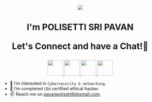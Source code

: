



<p align="center">
  <img src="https://capsule-render.vercel.app/api?type=waving&color=gradient&text=Hello!&height=100&section=header"/>
</p>

<h1 align="center">
I'm POLISETTI SRI PAVAN
  
Let's Connect and have a Chat!💬
</h1>

<p align="center">

<a href="https://www.linkedin.com/in/pavan-polisetti">
  <img height="50" src="https://user-images.githubusercontent.com/46517096/166973395-19676cd8-f8ec-4abf-83ff-da8243505b82.png"/>
</a>
<a href="https://medium.com/pavan-polisetti">
  <img height="50" src="https://user-images.githubusercontent.com/46517096/166973962-d05d145a-b6a0-4643-bd3d-5ac845679367.png"/>

<a href="https://www.youtube.com/pavan-polisettix">
  <img height="50" src="https://github.com/mreddybalaji/mreddybalaji/assets/130784457/2c69614f-b63f-404d-b727-64ed0282ab7d.png"/>
</a>
<a href="https://www.instagram.com/pavan-polisetti">
  <img height="50" src="https://user-images.githubusercontent.com/46517096/166974368-9798f39f-1f46-499c-b14e-81f0a3f83a06.png"/>
</a>
</p>


- 👀 I’m interested in `Cybersecurity & networking`.
- 🌱 I’m completed `CEH` certified ethical hacker.
- 📫 Reach me on pavanpolisetti9@gmail.com.
